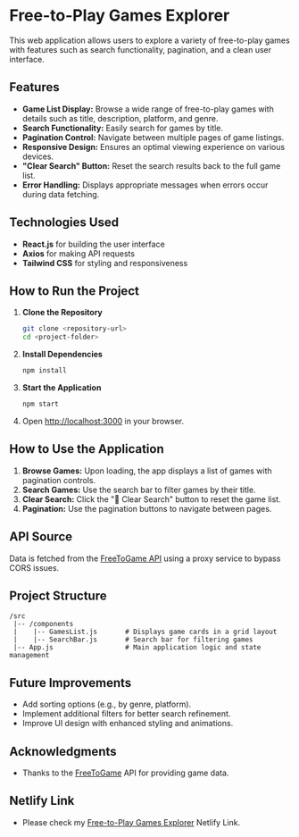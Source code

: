 # Free-to-Play Games Explorer

This web application allows users to explore a variety of free-to-play games with features such as search functionality, pagination, and a clean user interface.

## Features
- **Game List Display:** Browse a wide range of free-to-play games with details such as title, description, platform, and genre.
- **Search Functionality:** Easily search for games by title.
- **Pagination Control:** Navigate between multiple pages of game listings.
- **Responsive Design:** Ensures an optimal viewing experience on various devices.
- **"Clear Search" Button:** Reset the search results back to the full game list.
- **Error Handling:** Displays appropriate messages when errors occur during data fetching.

## Technologies Used
- **React.js** for building the user interface
- **Axios** for making API requests
- **Tailwind CSS** for styling and responsiveness

## How to Run the Project
1. **Clone the Repository**
   ```bash
   git clone <repository-url>
   cd <project-folder>
   ```
2. **Install Dependencies**
   ```bash
   npm install
   ```
3. **Start the Application**
   ```bash
   npm start
   ```
4. Open [http://localhost:3000](http://localhost:3000) in your browser.

## How to Use the Application
1. **Browse Games:** Upon loading, the app displays a list of games with pagination controls.
2. **Search Games:** Use the search bar to filter games by their title.
3. **Clear Search:** Click the "🔄 Clear Search" button to reset the game list.
4. **Pagination:** Use the pagination buttons to navigate between pages.

## API Source
Data is fetched from the [FreeToGame API](https://www.freetogame.com/api/games) using a proxy service to bypass CORS issues.

## Project Structure
```
/src
 |-- /components
 |    |-- GamesList.js       # Displays game cards in a grid layout
 |    |-- SearchBar.js       # Search bar for filtering games
 |-- App.js                  # Main application logic and state management
```

## Future Improvements
- Add sorting options (e.g., by genre, platform).
- Implement additional filters for better search refinement.
- Improve UI design with enhanced styling and animations.

## Acknowledgments
- Thanks to the [FreeToGame](https://www.freetogame.com/) API for providing game data.

## Netlify Link
- Please check my [Free-to-Play Games Explorer](https://free-to-play-games-by-medbahou.netlify.app/) Netlify Link.